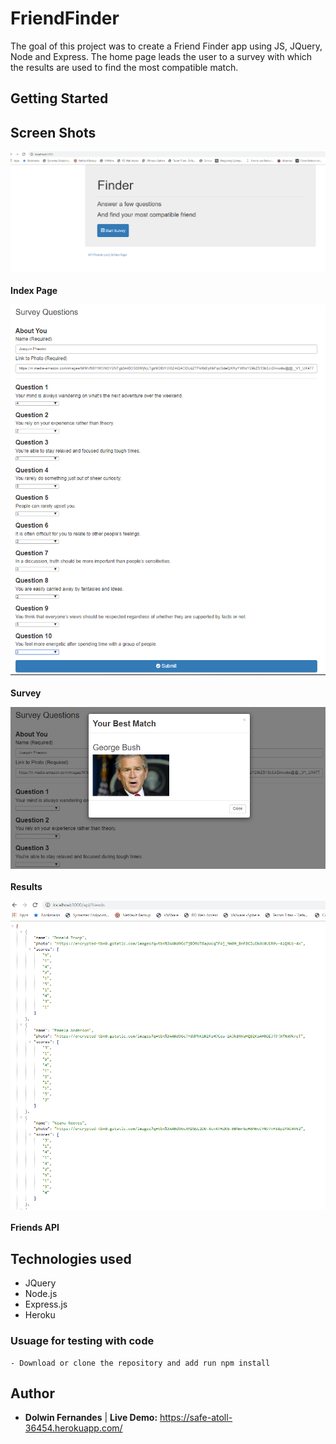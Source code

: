 # FriendFinder

The goal of this project was to create a Friend Finder app using JS, JQuery, Node and Express. The home page leads the user to a survey with which the results are used to find the most compatible match.

## Getting Started

## Screen Shots

![Screen shot 1](https://github.com/dolwinf/friendFinder/blob/master/images/homePage.PNG)<br><br>
<strong>Index Page</strong>

![Screen shot 2](https://github.com/dolwinf/friendFinder/blob/master/images/surveyRoute.PNG)<br><br>
<strong>Survey</strong>

![Screen shot 3](https://github.com/dolwinf/friendFinder/blob/master/images/results.PNG)<br><br>
<strong>Results</strong>

![FriendsAPI](https://github.com/dolwinf/friendFinder/blob/master/images/friendsAPI.PNG)<br><br>
<strong>Friends API</strong>

## Technologies used

- JQuery
- Node.js
- Express.js
- Heroku

### Usuage for testing with code

```
- Download or clone the repository and add run npm install
```

## Author

- **Dolwin Fernandes** | <strong>Live Demo:</strong> https://safe-atoll-36454.herokuapp.com/
